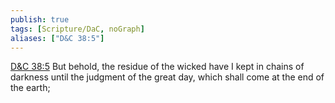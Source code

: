 ```yaml
---
publish: true
tags: [Scripture/DaC, noGraph]
aliases: ["D&C 38:5"]
---
```

[D&C 38:5](https://churchofjesuschrist.org/study/scriptures/dc-testament/dc/38?lang=eng&id=p5#p5) But behold, the residue of the wicked have I kept in chains of darkness until the judgment of the great day, which shall come at the end of the earth;

